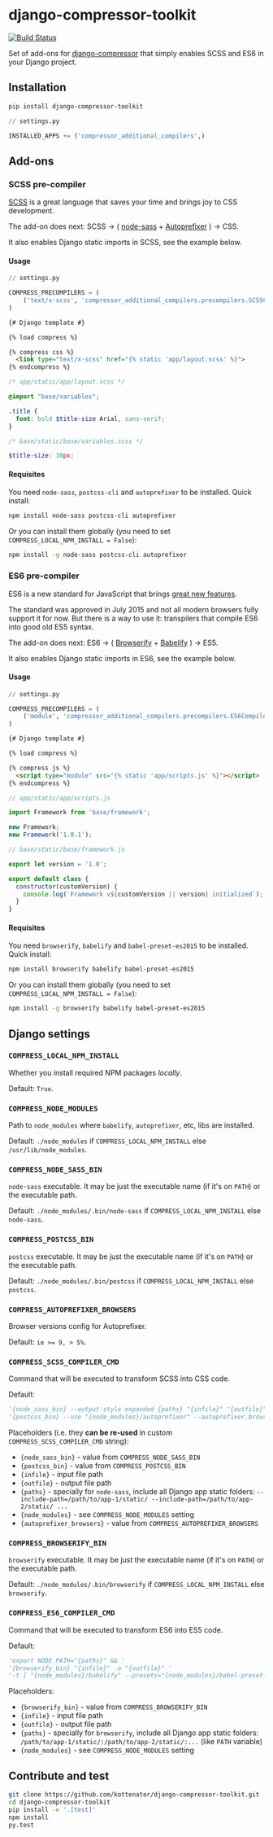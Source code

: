 # django-compressor-toolkit

[![Build Status](https://travis-ci.org/kottenator/django-compressor-toolkit.svg?branch=master)](https://travis-ci.org/kottenator/django-compressor-toolkit)

Set of add-ons for [django-compressor](https://github.com/django-compressor/django-compressor/)
that simply enables SCSS and ES6 in your Django project.

## Installation

```sh
pip install django-compressor-toolkit
```

```py
// settings.py

INSTALLED_APPS += ('compressor_additional_compilers',)
```

## Add-ons

### SCSS pre-compiler

[SCSS](http://sass-lang.com/) is a great language that saves your time and brings joy to CSS development.

The add-on does next:
SCSS → (
[node-sass](https://github.com/sass/node-sass) +
[Autoprefixer](https://github.com/postcss/autoprefixer)
) → CSS.

It also enables Django static imports in SCSS, see the example below.

#### Usage

```py
// settings.py

COMPRESS_PRECOMPILERS = (
    ('text/x-scss', 'compressor_additional_compilers.precompilers.SCSSCompiler'),
)
```

```html
{# Django template #}

{% load compress %}

{% compress css %}
  <link type="text/x-scss" href="{% static 'app/layout.scss' %}">
{% endcompress %}
```

```scss
/* app/static/app/layout.scss */

@import "base/variables";

.title {
  font: bold $title-size Arial, sans-serif;
}
```

```scss
/* base/static/base/variables.scss */

$title-size: 30px;
```

#### Requisites

You need `node-sass`, `postcss-cli` and `autoprefixer` to be installed. Quick install:

```sh
npm install node-sass postcss-cli autoprefixer
```

Or you can install them globally (you need to set `COMPRESS_LOCAL_NPM_INSTALL = False`):

```sh
npm install -g node-sass postcss-cli autoprefixer
```

### ES6 pre-compiler

ES6 is a new standard for JavaScript that brings
[great new features](https://hacks.mozilla.org/category/es6-in-depth/).

The standard was approved in July 2015 and not all modern browsers fully support it for now.
But there is a way to use it: transpilers that compile ES6 into good old ES5 syntax.

The add-on does next:
ES6 → (
[Browserify](http://browserify.org/) +
[Babelify](https://github.com/babel/babelify)
) → ES5.

It also enables Django static imports in ES6, see the example below.

#### Usage

```py
// settings.py

COMPRESS_PRECOMPILERS = (
    ('module', 'compressor_additional_compilers.precompilers.ES6Compiler'),
)
```

```html
{# Django template #}

{% load compress %}

{% compress js %}
  <script type="module" src="{% static 'app/scripts.js' %}"></script>
{% endcompress %}
```

```js
// app/static/app/scripts.js

import Framework from 'base/framework';

new Framework;
new Framework('1.0.1');
```

```js
// base/static/base/framework.js

export let version = '1.0';

export default class {
  constructor(customVersion) {
    console.log(`Framework v${customVersion || version} initialized`);
  }
}
```

#### Requisites

You need `browserify`, `babelify` and `babel-preset-es2015` to be installed. Quick install:

```sh
npm install browserify babelify babel-preset-es2015
```

Or you can install them globally (you need to set `COMPRESS_LOCAL_NPM_INSTALL = False`):

```sh
npm install -g browserify babelify babel-preset-es2015
```

## Django settings

### `COMPRESS_LOCAL_NPM_INSTALL`

Whether you install required NPM packages _locally_.

Default: `True`.

### `COMPRESS_NODE_MODULES`

Path to `node_modules` where `babelify`, `autoprefixer`, etc, libs are installed.

Default: `./node_modules` if `COMPRESS_LOCAL_NPM_INSTALL` else `/usr/lib/node_modules`.

### `COMPRESS_NODE_SASS_BIN`

`node-sass` executable. It may be just the executable name (if it's on `PATH`) or the executable path.

Default: `./node_modules/.bin/node-sass` if `COMPRESS_LOCAL_NPM_INSTALL` else `node-sass`.

### `COMPRESS_POSTCSS_BIN`

`postcss` executable. It may be just the executable name (if it's on `PATH`) or the executable path.

Default: `./node_modules/.bin/postcss` if `COMPRESS_LOCAL_NPM_INSTALL` else `postcss`.

### `COMPRESS_AUTOPREFIXER_BROWSERS`

Browser versions config for Autoprefixer.

Default: `ie >= 9, > 5%`.

### `COMPRESS_SCSS_COMPILER_CMD`

Command that will be executed to transform SCSS into CSS code.

Default:

```py
'{node_sass_bin} --output-style expanded {paths} "{infile}" "{outfile}" && '
'{postcss_bin} --use "{node_modules}/autoprefixer" --autoprefixer.browsers "{autoprefixer_browsers}" -r "{outfile}"'
```

Placeholders (i.e. they **can be re-used** in custom `COMPRESS_SCSS_COMPILER_CMD` string):
- `{node_sass_bin}` - value from `COMPRESS_NODE_SASS_BIN`
- `{postcss_bin}` - value from `COMPRESS_POSTCSS_BIN`
- `{infile}` - input file path
- `{outfile}` - output file path
- `{paths}` - specially for `node-sass`, include all Django app static folders:
  `--include-path=/path/to/app-1/static/ --include-path=/path/to/app-2/static/ ...`
- `{node_modules}` - see `COMPRESS_NODE_MODULES` setting
- `{autoprefixer_browsers}` - value from `COMPRESS_AUTOPREFIXER_BROWSERS`

### `COMPRESS_BROWSERIFY_BIN`

`browserify` executable. It may be just the executable name (if it's on `PATH`) or the executable path.

Default: `./node_modules/.bin/browserify` if `COMPRESS_LOCAL_NPM_INSTALL` else `browserify`.

### `COMPRESS_ES6_COMPILER_CMD`

Command that will be executed to transform ES6 into ES5 code.

Default:

```py
'export NODE_PATH="{paths}" && '
'{browserify_bin} "{infile}" -o "{outfile}" '
'-t [ "{node_modules}/babelify" --presets="{node_modules}/babel-preset-es2015" ]'
```

Placeholders:
- `{browserify_bin}` - value from `COMPRESS_BROWSERIFY_BIN`
- `{infile}` - input file path
- `{outfile}` - output file path
- `{paths}` - specially for `browserify`, include all Django app static folders:
  `/path/to/app-1/static/:/path/to/app-2/static/:...` (like `PATH` variable)
- `{node_modules}` - see `COMPRESS_NODE_MODULES` setting

## Contribute and test

```sh
git clone https://github.com/kottenator/django-compressor-toolkit.git
cd django-compressor-toolkit
pip install -e '.[test]'
npm install
py.test
```

